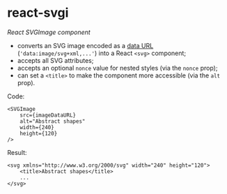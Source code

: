 # react-svgi

*React SVGImage component*

- converts an SVG image encoded as a [data URL](https://developer.mozilla.org/en-US/docs/Web/HTTP/Basics_of_HTTP/Data_URLs) (`'data:image/svg+xml,...'`) into a React `<svg>` component;
- accepts all SVG attributes;
- accepts an optional `nonce` value for nested styles (via the `nonce` prop);
- can set a `<title>` to make the component more accessible (via the `alt` prop).

Code:

```tsx
<SVGImage
    src={imageDataURL}
    alt="Abstract shapes"
    width={240}
    height={120}
/>
```

Result:

```tsx
<svg xmlns="http://www.w3.org/2000/svg" width="240" height="120">
    <title>Abstract shapes</title>
    ...
</svg>
```
